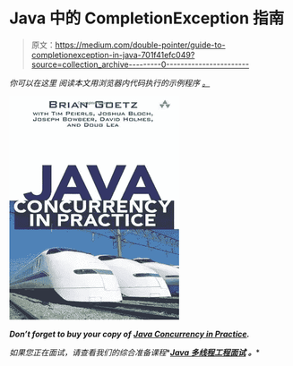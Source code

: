 # Java 中的 CompletionException 指南

> 原文：<https://medium.com/double-pointer/guide-to-completionexception-in-java-701f41efc049?source=collection_archive---------0----------------------->

*你可以在这里* *阅读本文用浏览器内代码执行的示例程序* [*。*](https://bit.ly/3yYw9OG)

[![](img/071f4588dd55326f99b5bb0d3561be8f.png)](https://amzn.to/3K3E1WD)

***Don’t forget to buy your copy of*** [***Java Concurrency in Practice***](https://amzn.to/3K3E1WD)***.***

*如果您正在面试，请查看我们的综合准备课程**[***Java 多线程工程面试***](https://bit.ly/2QfKXCK) ***。****